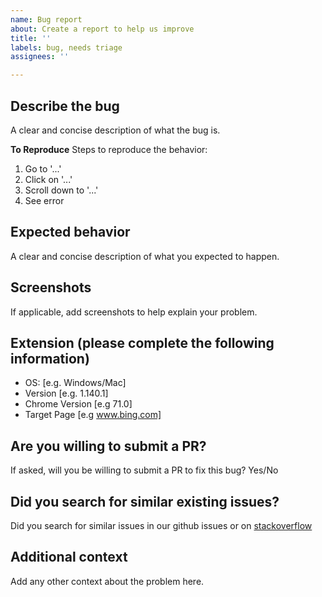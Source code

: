 ```yaml
---
name: Bug report
about: Create a report to help us improve
title: ''
labels: bug, needs triage
assignees: ''

---
```


## Describe the bug

A clear and concise description of what the bug is.

**To Reproduce**
Steps to reproduce the behavior:

1. Go to '...'
2. Click on '...'
3. Scroll down to '...'
4. See error

## Expected behavior

A clear and concise description of what you expected to happen.

## Screenshots

If applicable, add screenshots to help explain your problem.

## Extension (please complete the following information)

- OS: [e.g. Windows/Mac]
- Version [e.g. 1.140.1]
- Chrome Version [e.g 71.0]
- Target Page [e.g www.bing.com]

## Are you willing to submit a PR?

If asked, will you be willing to submit a PR to fix this bug? Yes/No

## Did you search for similar existing issues?

Did you search for similar issues in our github issues or on [stackoverflow](https://stackoverflow.com/questions/tagged/accessibility-insights)

## Additional context

Add any other context about the problem here.
